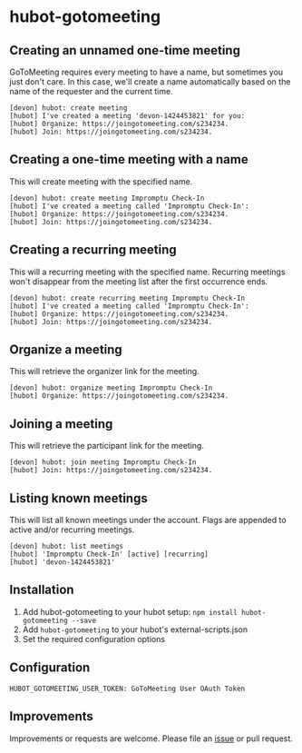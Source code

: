 # hubot-gotomeeting

## Creating an unnamed one-time meeting

GoToMeeting requires every meeting to have a name, but sometimes you just don't
care. In this case, we'll create a name automatically based on the name of the
requester and the current time.

```
[devon] hubot: create meeting
[hubot] I've created a meeting 'devon-1424453821' for you:
[hubot] Organize: https://joingotomeeting.com/s234234.
[hubot] Join: https://joingotomeeting.com/s234234.
```

## Creating a one-time meeting with a name

This will create meeting with the specified name.

```
[devon] hubot: create meeting Impromptu Check-In
[hubot] I've created a meeting called 'Impromptu Check-In':
[hubot] Organize: https://joingotomeeting.com/s234234.
[hubot] Join: https://joingotomeeting.com/s234234.
```

## Creating a recurring meeting

This will a recurring meeting with the specified name. Recurring meetings won't
disappear from the meeting list after the first occurrence ends.

```
[devon] hubot: create recurring meeting Impromptu Check-In
[hubot] I've created a meeting called 'Impromptu Check-In':
[hubot] Organize: https://joingotomeeting.com/s234234.
[hubot] Join: https://joingotomeeting.com/s234234.
```

## Organize a meeting

This will retrieve the organizer link for the meeting.

```
[devon] hubot: organize meeting Impromptu Check-In
[hubot] Organize: https://joingotomeeting.com/s234234.
```

## Joining a meeting

This will retrieve the participant link for the meeting.

```
[devon] hubot: join meeting Impromptu Check-In
[hubot] Join: https://joingotomeeting.com/s234234.
```

## Listing known meetings

This will list all known meetings under the account. Flags are appended to
active and/or recurring meetings.

```
[devon] hubot: list meetings
[hubot] 'Impromptu Check-In' [active] [recurring]
[hubot] 'devon-1424453821'
```

## Installation

1. Add hubot-gotomeeting to your hubot setup: `npm install hubot-gotomeeting --save`
2. Add `hubot-gotomeeting` to your hubot's external-scripts.json
3. Set the required configuration options

## Configuration

`HUBOT_GOTOMEETING_USER_TOKEN: GoToMeeting User OAuth Token`

## Improvements

Improvements or requests are welcome. Please file an
[issue](https://github.com/dblandin/hubot-gotomeeting/issues) or pull request.
